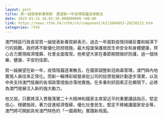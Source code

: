 ```yaml
---
layout: post
title: 賀一誠發表新春賀辭　展望新一年疫情陰霾逐漸散去
date: 2023-01-21 16:02:38.000000000 +08:00
link: https://news.rthk.hk/rthk/ch/component/k2/1684853-20230121.htm
categories: rthk
---
```


澳門特區行政長官賀一誠發表新春賀辭表示，過去一年面對疫情持續反覆和經濟下行的挑戰，政府將不斷優化防控措施，最大程度保護居民生命安全和身體健康，齊心合力實現經濟復蘇、社會全面復常。他希望大家在春節期間做好防護，過一個快樂、健康、平安的佳節。

賀一誠展望在新一年，疫情陰霾逐漸散去，在國家調整新冠病毒管理，澳門與內地實現人員往來正常化。而新一輪博彩經營承批公司的投資發展計劃逐步落實，以及中央支持澳門發展的各項政策措施亦落地實施。在多重利好因素正在顯現下，必將為澳門發展注入新的強大動力。

他又說，只要將深入貫徹落實二十大精神和國家主席習近平的重要講話指示，堅定信心、穩健施政，著力促進經濟復蘇，優化社會民生，堅定不移維護國家安全等，澳門將可開創具有澳門特色的「一國兩制」實踐新局面。
